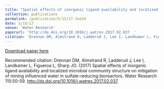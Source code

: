 ```yaml
---
title: "Spatial effects of inorganic ligand availability and localized microbial community structure on mitigation of mining influenced water in sulfate-reducing bioreactors"
collection: publications
permalink: /publication/5/15/17-Josh4
date: 5/15/17
venue: 'Water Research'
paperurl: 'http://dx.doi.org/10.1016/j.watres.2017.02.037  '
citation: 'Drennan DM, Almstrand R, Ladderud J, Lee I, Landkamer L, Figueroa L, Sharp JO. (2017) Spatial effects of inorganic ligand availability and localized microbial community structure on mitigation of mining influenced water in sulfate-reducing bioreactors. Water Research 115:50-59. http://dx.doi.org/10.1016/j.watres.2017.02.037  '
---
```


<a href='http://dx.doi.org/10.1016/j.watres.2017.02.037  '>Download paper here</a>

Recommended citation: Drennan DM, Almstrand R, Ladderud J, Lee I, Landkamer L, Figueroa L, Sharp JO. (2017) Spatial effects of inorganic ligand availability and localized microbial community structure on mitigation of mining influenced water in sulfate-reducing bioreactors. Water Research 115:50-59. http://dx.doi.org/10.1016/j.watres.2017.02.037  